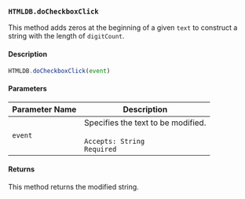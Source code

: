 ### `HTMLDB.doCheckboxClick`

This method adds zeros at the beginning of a given `text` to construct a string with the length of `digitCount`.

#### Description

```javascript
HTMLDB.doCheckboxClick(event)
```

#### Parameters

| Parameter Name             | Description                               |
| -------------------------- | ----------------------------------------- |
| `event` | Specifies the text to be modified.<br><br>`Accepts: String`<br>`Required` |

#### Returns

This method returns the modified string.